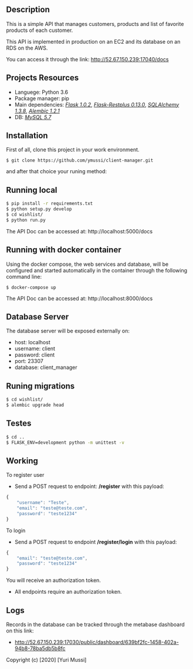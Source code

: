 ## Description

This is a simple API that manages customers, products and list of favorite products of each customer.

This API is implemented in production on an EC2 and its database on an RDS on the AWS.

You can access it through the link: http://52.67.150.239:17040/docs

## Projects Resources

- Languege: Python 3.6
- Package manager: pip
- Main dependencies: [_Flask 1.0.2_](https://flask.palletsprojects.com/en/1.1.x/), [_Flask-Restplus 0.13.0_](https://flask-restplus.readthedocs.io/en/stable/), [_SQLAlchemy 1.3.8_](https://docs.sqlalchemy.org/en/13/orm/tutorial.html), [_Alembic 1.2.1_](https://alembic.sqlalchemy.org/en/latest/tutorial.html)
- DB: [_MySQL 5.7_](https://dev.mysql.com/doc/refman/5.7/en/)

## Installation

First of all, clone this project in your work environment.

`$ git clone https://github.com/ymussi/client-manager.git`

and after that choice your runing method:

## Running local

```bash
$ pip install -r requirements.txt
$ python setup.py develop
$ cd wishlist/
$ python run.py
```

The API Doc can be accessed at: http://localhost:5000/docs

## Running with docker container

Using the docker compose, the web services and database, will be configured and started automatically in the container through the following command line:

`$ docker-compose up`

The API Doc can be accessed at: http://localhost:8000/docs

## Database Server

The database server will be exposed externally on:

- host: localhost
- username: client
- password: client
- port: 23307
- database: client_manager


## Runing migrations

```bash
$ cd wishlist/
$ alembic upgrade head
```

## Testes

```bash
$ cd ..
$ FLASK_ENV=development python -m unittest -v
```

## Working

To register user

- Send a POST request to endpoint: **/register** with this payload:

```javascript
{
    "username": "Teste",
    "email": "teste@teste.com",
    "password": "teste1234"
}
```

To login

- Send a POST request to endpoint **/register/login** with this payload:

```javascript
{
    "email": "teste@teste.com",
    "password": "teste1234"
}
```

You will receive an authorization token.

- All endpoints require an authorization token.

## Logs
Records in the database can be tracked through the metabase dashboard on this link:

- http://52.67.150.239:17030/public/dashboard/639bf2fc-1458-402a-94b8-78ba5db5b8fc


Copyright (c) [2020] [Yuri Mussi]